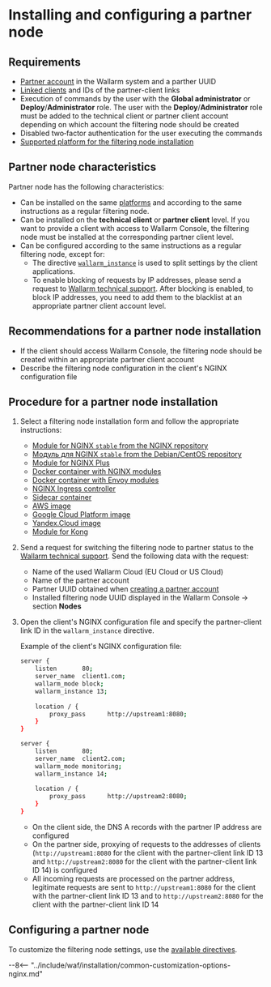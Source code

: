 [waf-mode-instr]:                   ../admin-en/configure-wallarm-mode.md
[logging-instr]:                    ../admin-en/configure-logging.md
[proxy-balancer-instr]:             ../admin-en/using-proxy-or-balancer-en.md
[process-time-limit-instr]:         ../admin-en/configure-parameters-en.md#wallarm_process_time_limit
[dynamic-dns-resolution-nginx]:     ../admin-en/configure-dynamic-dns-resolution-nginx.md
[enable-libdetection-docs]:         ../admin-en/configure-parameters-en.md#wallarm_enable_libdetection

# Installing and configuring a partner node

## Requirements

* [Partner account](creating-partner-account.md) in the Wallarm system and a parther UUID
* [Linked clients](connecting-clients.md) and IDs of the partner-client links
* Execution of commands by the user with the **Global administrator** or **Deploy**/**Administrator** role. The user with the **Deploy**/**Administrator** role must be added to the technical client or partner client account depending on which account the filtering node should be created
* Disabled two‑factor authentication for the user executing the commands
* [Supported platform for the filtering node installation](../admin-en/supported-platforms.md)

## Partner node characteristics

Partner node has the following characteristics:

* Can be installed on the same [platforms](../admin-en/supported-platforms.md) and according to the same instructions as a regular filtering node.
* Can be installed on the **technical client** or **partner client** level. If you want to provide a client with access to Wallarm Console, the filtering node must be installed at the corresponding partner client level.
* Can be configured according to the same instructions as a regular filtering node, except for:
    * The directive [`wallarm_instance`](../admin-en/configure-parameters-en.md#wallarm_instance) is used to split settings by the client applications.
    * To enable blocking of requests by IP addresses, please send a request to [Wallarm technical support](mailto:support@wallarm.com). After blocking is enabled, to block IP addresses, you need to add them to the blacklist at an appropriate partner client account level.

## Recommendations for a partner node installation

* If the client should access Wallarm Console, the filtering node should be created within an appropriate partner client account
* Describe the filtering node configuration in the client's NGINX configuration file

## Procedure for a partner node installation

1. Select a filtering node installation form and follow the appropriate instructions:
      * [Module for NGINX `stable` from the NGINX repository](../waf-installation/nginx/dynamic-module.md)
      * [Модуль для NGINX `stable` from the Debian/CentOS repository](../waf-installation/nginx/dynamic-module-from-distr.md)
      * [Module for NGINX Plus](../waf-installation/nginx-plus.md)
      * [Docker container with NGINX modules](../admin-en/installation-docker-en.md)
      * [Docker container with Envoy modules](../admin-en/installation-guides/envoy/envoy-docker.md)
      * [NGINX Ingress controller](../admin-en/installation-kubernetes-en.md)
      * [Sidecar container](../admin-en/installation-guides/kubernetes/wallarm-sidecar-container.md)
      * [AWS image](../admin-en/installation-ami-en.md)
      * [Google Cloud Platform image](../admin-en/installation-gcp-en.md)
      * [Yandex.Cloud image](../admin-en/installation-guides/install-in-yandex-cloud.md)
      * [Module for Kong](../admin-en/installation-kong-en.md)
2. Send a request for switching the filtering node to partner status to the [Wallarm technical support](mailto:support@wallarm.com). Send the following data with the request:

    * Name of the used Wallarm Cloud (EU Cloud or US Cloud)
    * Name of the partner account
    * Partner UUID obtained when [creating a partner account](creating-partner-account.md#step-2-access-the-partner-account-and-get-parameters-for-the-filtering-node-configuration)
    * Installed filtering node UUID displayed in the Wallarm Console → section **Nodes**
3. Open the client's NGINX configuration file and specify the partner-client link ID in the `wallarm_instance` directive.

    Example of the client's NGINX configuration file:

    ```bash
    server {
        listen       80;
        server_name  client1.com;
        wallarm_mode block;
        wallarm_instance 13;
        
        location / {
            proxy_pass      http://upstream1:8080;
        }
    }
    
    server {
        listen       80;
        server_name  client2.com;
        wallarm_mode monitoring;
        wallarm_instance 14;
        
        location / {
            proxy_pass      http://upstream2:8080;
        }
    }
    ```

    * On the client side, the DNS A records with the partner IP address are configured
    * On the partner side, proxying of requests to the addresses of clients (`http://upstream1:8080` for the client with the partner-client link ID 13 and `http://upstream2:8080` for the client with the partner-client link ID 14) is configured
    * All incoming requests are processed on the partner address, legitimate requests are sent to `http://upstream1:8080` for the client with the partner-client link ID 13 and to `http://upstream2:8080` for the client with the partner-client link ID 14

## Configuring a partner node

To customize the filtering node settings, use the [available directives](../admin-en/configure-parameters-en.md).

--8<-- "../include/waf/installation/common-customization-options-nginx.md"

